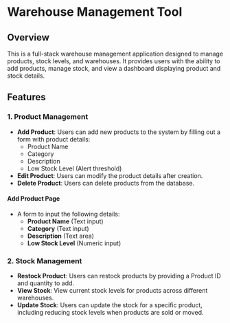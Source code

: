 # Warehouse Management Tool

## Overview
This is a full-stack warehouse management application designed to manage products, stock levels, and warehouses. It provides users with the ability to add products, manage stock, and view a dashboard displaying product and stock details.

## Features

### 1. **Product Management**
- **Add Product**: Users can add new products to the system by filling out a form with product details:
  - Product Name
  - Category
  - Description
  - Low Stock Level (Alert threshold)
- **Edit Product**: Users can modify the product details after creation.
- **Delete Product**: Users can delete products from the database.

#### **Add Product Page**
- A form to input the following details:
  - **Product Name** (Text input)
  - **Category** (Text input)
  - **Description** (Text area)
  - **Low Stock Level** (Numeric input)

### 2. **Stock Management**
- **Restock Product**: Users can restock products by providing a Product ID and quantity to add.
- **View Stock**: View current stock levels for products across different warehouses.
- **Update Stock**: Users can update the stock for a specific product, including reducing stock levels when products are sold or moved.
